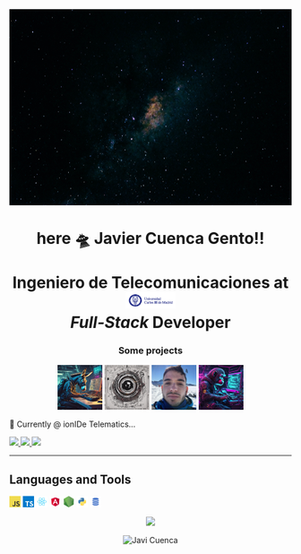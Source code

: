 <div align="center">
    <img align="center" width="900" height="350" alt="Logo" src="./public/wallpaper.jpg" />
    <h1 align="center">here 🛸 Javier Cuenca Gento!!</br></br>
        <b>Ingeniero de Telecomunicaciones</b> at <span>
        <a href="https://www.uc3m.es/Inicio"><img src="./public/uc3m.jpg" alt="University Logo" width="90" height="30" /></a>
    </span> <br/><i>Full-Stack</i> Developer </h1>
</div>

<!-- Projects -->
<div align="center">
    <h3 align="center">Some projects</h3>
    <div align="center">
        <a href="https://donkey-code.vercel.app/"><img src="./public/donkey-code.png" width="80" height="80" alt="button-donkey-code" /></a>
        <a href="https://github.com/jcuencagento/compc-vision"><img src="./public/compc.png" width="80" height="80" alt="button-compc" /></a>
        <a href="https://jcuencagento.vercel.app/"><img src="./public/Nieve.jpg" width="80" height="80" alt="button-personality" /></a>
        <a href="https://code-me-fast.vercel.app/"><img src="./public/monke_programmer.png" width="80" height="80" alt="button-code-me-fast" /></a>
    </div>
</div>


<div>
    <p>🔭 Currently @ ionIDe Telematics...</p>
    <p align="left">
      <a href= "https://www.linkedin.com/in/jcuencagento/">
        <img src="https://img.icons8.com/material-outlined/30/689d6a/linkedin.png"/>
      </a>
      <a href= "https://jcuencagento.vercel.app">
        <img src="https://img.icons8.com/material-outlined/30/689d6a/geography.png"/>
      </a>
      <a href="mailto:jcuencagento@gmail.com">
        <img src="https://img.icons8.com/material-outlined/30/689d6a/email.png"/>
      </a>
    </p>
</div>

---

<!-- Tech stack -->
## Languages and Tools
<code><img height="20" src="https://raw.githubusercontent.com/github/explore/80688e429a7d4ef2fca1e82350fe8e3517d3494d/topics/javascript/javascript.png"></code>
<code><img height="20" src="https://raw.githubusercontent.com/github/explore/80688e429a7d4ef2fca1e82350fe8e3517d3494d/topics/typescript/typescript.png"></code>
<code><img height="20" src="https://raw.githubusercontent.com/github/explore/80688e429a7d4ef2fca1e82350fe8e3517d3494d/topics/react/react.png"></code>
<code><img height="20" src="https://raw.githubusercontent.com/github/explore/80688e429a7d4ef2fca1e82350fe8e3517d3494d/topics/angular/angular.png"></code>
<code><img height="20" src="https://raw.githubusercontent.com/github/explore/80688e429a7d4ef2fca1e82350fe8e3517d3494d/topics/nodejs/nodejs.png"></code>
<code><img height="20" src="https://raw.githubusercontent.com/github/explore/80688e429a7d4ef2fca1e82350fe8e3517d3494d/topics/python/python.png"></code>
<code><img height="20" src="https://raw.githubusercontent.com/github/explore/80688e429a7d4ef2fca1e82350fe8e3517d3494d/topics/sql/sql.png"></code>



<!-- Tech stats -->
<div align="center"><a href="https://github.com/jcuencagento?tab=repositories" ><img src="https://github-readme-stats.vercel.app/api?username=jcuencagento&show_icons=true&theme=radical" /></a></div>

<!-- Profile Views -->
<p align="center"> <img src="https://komarev.com/ghpvc/?username=jcuencagento" alt="Javi Cuenca" /> </p>

